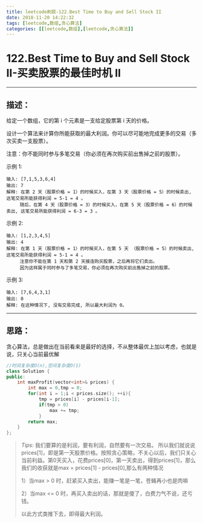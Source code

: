 ```yaml
---
title: leetcode刷题-122.Best Time to Buy and Sell Stock II
date: 2018-11-20 14:22:32
tags: [leetcode,数组,贪心算法]
categories: [[leetcode,数组],[leetcode,贪心算法]]
---
```



# 122.Best Time to Buy and Sell Stock II-买卖股票的最佳时机 II

---

## 描述：

给定一个数组，它的第 i 个元素是一支给定股票第 i 天的价格。

设计一个算法来计算你所能获取的最大利润。你可以尽可能地完成更多的交易（多次买卖一支股票）。

注意：你不能同时参与多笔交易（你必须在再次购买前出售掉之前的股票）。

示例 1:
```
输入: [7,1,5,3,6,4]
输出: 7
解释: 在第 2 天（股票价格 = 1）的时候买入，在第 3 天（股票价格 = 5）的时候卖出, 这笔交易所能获得利润 = 5-1 = 4 。
     随后，在第 4 天（股票价格 = 3）的时候买入，在第 5 天（股票价格 = 6）的时候卖出, 这笔交易所能获得利润 = 6-3 = 3 。
```
示例 2:
```
输入: [1,2,3,4,5]
输出: 4
解释: 在第 1 天（股票价格 = 1）的时候买入，在第 5 天 （股票价格 = 5）的时候卖出, 这笔交易所能获得利润 = 5-1 = 4 。
     注意你不能在第 1 天和第 2 天接连购买股票，之后再将它们卖出。
     因为这样属于同时参与了多笔交易，你必须在再次购买前出售掉之前的股票。
```
示例 3:
```
输入: [7,6,4,3,1]
输出: 0
解释: 在这种情况下, 没有交易完成, 所以最大利润为 0。
```

---

## 思路：

贪心算法，总是做出在当前看来是最好的选择，不从整体最优上加以考虑，也就是说，只关心当前最优解

```c++
//时间复杂度O(n),空间复杂度O(1)
class Solution {
public:
    int maxProfit(vector<int>& prices) {
        int max = 0,tmp = 0;
        for(int i = 1;i < prices.size(); ++i){
            tmp = prices[i] - prices[i-1];
            if(tmp > 0)
                max += tmp;
            }
        return max;
    }
};
```
>*Tips:*
我们要算的是利润，要有利润，自然要有一次交易。
所以我们就说说prices[1]，即是第一天股票价格。按照贪心策略，不关心以后，我们只关心当前利益。第0天买入，花费prices[0]，第一天卖出，得到prices[1]，那么我们的收获就是max = prices[1] - prices[0],那么有两种情况
>
>1）当max > 0 时，赶紧买入卖出，能赚一笔是一笔，苍蝇再小也是肉嘛 
>
>2）当max <= 0 时，再买入卖出的话，那就是傻了，白费力气不说，还亏钱。
>
>以此方式类推下去，即得最大利润。